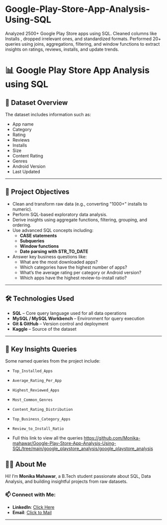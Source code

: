 # Google-Play-Store-App-Analysis-Using-SQL
Analyzed 2500+ Google Play Store apps using SQL. Cleaned columns like Installs , dropped irrelevant ones, and standardized formats. Performed 20+ queries using joins, aggregations, filtering, and window functions to extract insights on ratings, reviews, installs, and update trends.

# 📊 Google Play Store App Analysis using SQL

## 📁 Dataset Overview 

The dataset includes information such as:

- App name
- Category
- Rating
- Reviews
- Installs
- Size
- Content Rating
- Genres
- Android Version
- Last Updated

---

## 🎯 Project Objectives

- Clean and transform raw data (e.g., converting "1000+" installs to numeric).
- Perform SQL-based exploratory data analysis.
- Derive insights using aggregate functions, filtering, grouping, and ordering.
- Use advanced SQL concepts including:
  - **CASE statements**
  - **Subqueries**
  - **Window functions**
  - **Date parsing with STR_TO_DATE**
- Answer key business questions like:
  - What are the most downloaded apps?
  - Which categories have the highest number of apps?
  - What’s the average rating per category or Android version?
  - Which apps have the highest review-to-install ratio?

---

 
## 🛠️ Technologies Used

- **SQL** – Core query language used for all data operations
- **MySQL / MySQL Workbench** – Environment for query execution
- **Git & GitHub** – Version control and deployment
- **Kaggle** – Source of the dataset
  
---

## 📌 Key Insights Queries

Some named queries from the project include:

- `Top_Installed_Apps`
- `Average_Rating_Per_App`
- `Highest_Reviewed_Apps`
- `Most_Common_Genres`
- `Content_Rating_Distribution`
- `Top_Business_Category_Apps`
- `Review_to_Install_Ratio`

- Full this link to view all the queries  https://github.com/Monika-mahawar/Google-Play-Store-App-Analysis-Using-SQL/tree/main/google_playstore_analysis/google_playstore_analysis




 ## 👩‍💻 About Me

Hi! I’m **Monika Mahawar**, a B.Tech student passionate about SQL, Data Analysis, and building insightful projects from raw datasets.

### 📫 Connect with Me:
- **LinkedIn**: [Click Here](http://www.linkedin.com/in/monika-mahawar-561653313)
- **Email**: [Click to Mail](mailto:mahawarmonika05@gmail.com)
---



